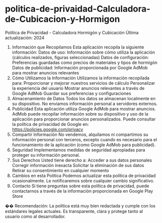# politica-de-privaidad-Calculadora-de-Cubicacion-y-Hormigon
Política de Privacidad - Calculadora Hormigón y Cubicación
Última actualización: 2024
1. Información que Recopilamos
Esta aplicación recopila la siguiente información:
Datos de uso: Información sobre cómo utiliza la aplicación (cálculos realizados, figuras seleccionadas)
Datos de configuración: Preferencias guardadas como precios de materiales y tipos de hormigón
Datos de publicidad: Información proporcionada por Google AdMob para mostrar anuncios relevantes
2. Cómo Utilizamos la Información
Utilizamos la información recopilada para:
Proporcionar y mejorar nuestros servicios de cálculo
Personalizar la experiencia del usuario
Mostrar anuncios relevantes a través de Google AdMob
Guardar sus preferencias y configuraciones
3. Almacenamiento de Datos
Todos los datos se almacenan localmente en su dispositivo. No enviamos información personal a servidores externos.
4. Publicidad
Esta aplicación utiliza Google AdMob para mostrar anuncios. AdMob puede recopilar información sobre su dispositivo y uso de la aplicación para proporcionar anuncios personalizados. Puede consultar la política de privacidad de Google en: https://policies.google.com/privacy
5. Compartir Información
No vendemos, alquilamos ni compartimos su información personal con terceros, excepto cuando es necesario para el funcionamiento de la aplicación (como Google AdMob para publicidad).
6. Seguridad
Implementamos medidas de seguridad apropiadas para proteger su información personal.
7. Sus Derechos
Usted tiene derecho a:
Acceder a sus datos personales
Corregir información inexacta
Solicitar la eliminación de sus datos
Retirar su consentimiento en cualquier momento
8. Cambios en esta Política
Podemos actualizar esta política de privacidad ocasionalmente. Le notificaremos sobre cualquier cambio significativo.
9. Contacto
Si tiene preguntas sobre esta política de privacidad, puede contactarnos a través de la información proporcionada en Google Play Store 




�� Recomendación:
La política está muy bien redactada y cumple con los estándares legales actuales. Es transparente, clara y protege tanto al usuario como al desarrollador.
